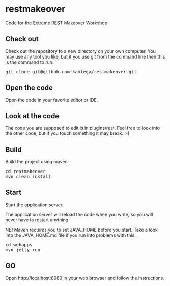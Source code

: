 # restmakeover
Code for the Extreme REST Makeover Workshop


## Check out
Check out the repository to a new directory on your own computer. You may use any tool you like, but if you use git from the command line
then this is the command to run:

<pre>
git clone git@github.com:kantega/restmakeover.git
</pre>

## Open the code
Open the code in your favorite editor or IDE.

## Look at the code
The code you are supposed to edit is in plugins/rest. Feel free to look into the other code, but if you touch something it may break. :-)

## Build
Build the project using maven:

<pre>
cd restmakeover
mvn clean install
</pre>

## Start
Start the application server.

The application server will reload the code when you write, so you will never have to restart anything.

NB! Maven requires you to set JAVA_HOME before you start. Take a look into the JAVA_HOME.md file if you run into problems with this.

<pre>
cd webapps
mvn jetty:run
</pre>

## GO
Open http://localhost:8080 in your web browser and follow the instructions.



